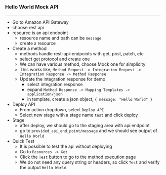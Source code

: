 ### Hello World Mock API

---

- Go to Amazon API Gateway
- choose rest api
- resource is an api endpoint
  - resource name and path can be `message`
  - create a resource
- Create a method
  - methods handle rest-api-endpoints with get, post, patch, etc
  - select get protocol and create one
  - We can have various method, choose Mock one for simplicity
  - This works like, `Method Request -> Integration Request -> Integration Response -> Method Response`
  - Update the integration response for demo
    - select integration response
    - expand `Method Response -> Mapping Templates -> application/json`
    - in template, create a json object, `{ message: "Hello World" }`
- Deploy API
  - From action dropdown, select `Deploy API`
  - Select new stage with a stage name `test` and click deploy
- Stage
  - after deploy, we should go to the staging area with api endpoint
  - go to `provided_api_end_point/message` and we should see output of `Hello World`
- Quick Test
  - It is possible to test the api without deploying
  - Go to `Resources -> Get`
  - Click the `Test` button to go to the method execution page
  - We do not need any query string or headers, so click `Test` and verify the output `Hello World`

